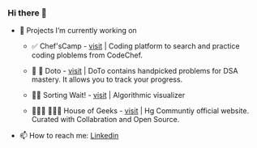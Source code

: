 ### Hi there 👋
- 🔭 Projects I’m currently working on

    - ✅ Chef'sCamp - [visit](https://chefscamp.tech) | Coding platform to search and practice coding ploblems from CodeChef.
    
    - 🤜 🤛 Doto - [visit](https://doto.netlify.app) | DoTo contains handpicked problems for DSA 
        mastery. It allows you to track your progress.

    - 👌🏼 Sorting Wait! - [visit](https://ankiiitraj.github.io/sorting-wait) | Algorithmic visualizer

    - 👨🏽‍💻 👩🏽‍💻 House of Geeks - [visit](https://houseofgeeks.netlify.app) | Hg Communtiy official website. Curated with Collabration and Open Source.
        
- 📫 How to reach me: [Linkedin](https://linkedin.com/in/ankkiiitraj)
